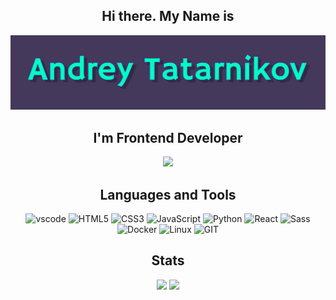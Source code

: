  <div id="MyProfile" align="center">
    
## Hi there. My Name is



 

![Header](https://github.com/Andres-Tat/Andres-Tat/blob/main/assets/Header.png) 
 

## I'm Frontend Developer

<img src=https://media1.giphy.com/media/v1.Y2lkPTc5MGI3NjExbGNraWI0eml3bHBoMGdkYXkzMDl5YXlzc2pnNnlvZTRmc2VxazJhZCZlcD12MV9pbnRlcm5hbF9naWZfYnlfaWQmY3Q9Zw/fQZX2aoRC1Tqw/giphy.gif>




## Languages and Tools


![vscode](https://img.shields.io/badge/-VSCode-090909?style=for-the-badge&logo=VisualStudio&logoColor=3aa3e9)
![HTML5](https://img.shields.io/badge/-HTML5-090909?style=for-the-badge&logo=html5&logoColor=e96e2e)
![CSS3](https://img.shields.io/badge/-CSS3-090909?style=for-the-badge&logo=CSS3&logoColor=254bdd)
![JavaScript](https://img.shields.io/badge/-JavaScript-090909?style=for-the-badge&logo=JavaScript&logoColor=efd81d)
![Python](https://cdn-icons-png.flaticon.com/128/5968/5968350.png)
![React](https://img.shields.io/badge/-React-090909?style=for-the-badge&logo=React&logoColor=5ed3f3)
![Sass](https://img.shields.io/badge/-Sass-090909?style=for-the-badge&logo=Sass&logoColor=c76494)
![Docker](https://img.shields.io/badge/-Docker-090909?style=for-the-badge&logo=Docker&logoColor=2496ed)
![Linux](https://img.shields.io/badge/-Linux-090909?style=for-the-badge&logo=Linux&logoColor=f7b614)
![GIT](https://img.shields.io/badge/-GIT-090909?style=for-the-badge&logo=GIT&logoColor=e84e31)





## Stats


![](http://github-profile-summary-cards.vercel.app/api/cards/repos-per-language?username=Andres-Tat&theme=aura_dark) 
![](http://github-profile-summary-cards.vercel.app/api/cards/most-commit-language?username=Andres-Tat&theme=aura_dark)




</div>



